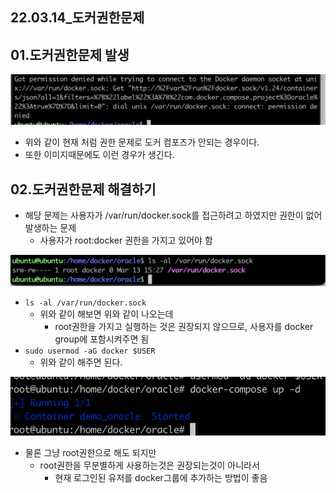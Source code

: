 ## 22.03.14_도커권한문제

## 01.도커권한문제 발생

![image-20220314200320454](22.03.014_도커권한문제.assets/image-20220314200320454.png)

- 위와 같이 현재 처럼 권한 문제로 도커 컴포즈가 안되는 경우이다.
- 또한 이미지때문에도 이런 경우가 생긴다.

## 02.도커권한문제 해결하기

- 해당 문제는 사용자가 /var/run/docker.sock를 접근하려고 하였지만 권한이 없어 발생하는 문제
  - 사용자가 root:docker 권한을 가지고 있어야 함

![image-20220314200614993](22.03.014_도커권한문제.assets/image-20220314200614993.png)

- `ls -al /var/run/docker.sock`
  - 위와 같이 해보면 위와 같이 나오는데 
    - root권한을 가지고 실행하는 것은 권장되지 않으므로, 사용자를 docker group에 포함시켜주면 됨
- `sudo usermod -aG docker $USER`
  - 위와 같이 해주면 된다.

![image-20220314201052002](22.03.014_도커권한문제.assets/image-20220314201052002.png)

- 물론 그냥 root권한으로 해도 되지만
  - root권한을 무분별하게 사용하는것은 권장되는것이 아니라서
    - 현재 로그인된 유저를 docker그룹에 추가하는 방법이 좋음

